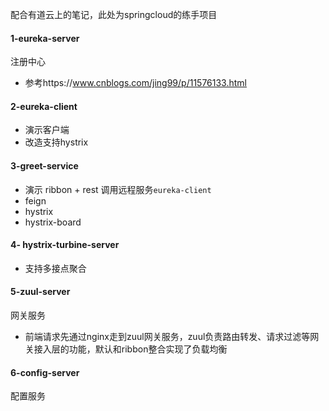 配合有道云上的笔记，此处为springcloud的练手项目

#### 1-eureka-server
注册中心

- 参考https://www.cnblogs.com/jing99/p/11576133.html

#### 2-eureka-client
- 演示客户端
- 改造支持hystrix

#### 3-greet-service
- 演示 ribbon + rest 调用远程服务`eureka-client`
- feign
- hystrix
- hystrix-board

#### 4- hystrix-turbine-server
- 支持多接点聚合

#### 5-zuul-server
 网关服务
 - 前端请求先通过nginx走到zuul网关服务，zuul负责路由转发、请求过滤等网关接入层的功能，默认和ribbon整合实现了负载均衡

#### 6-config-server
配置服务
